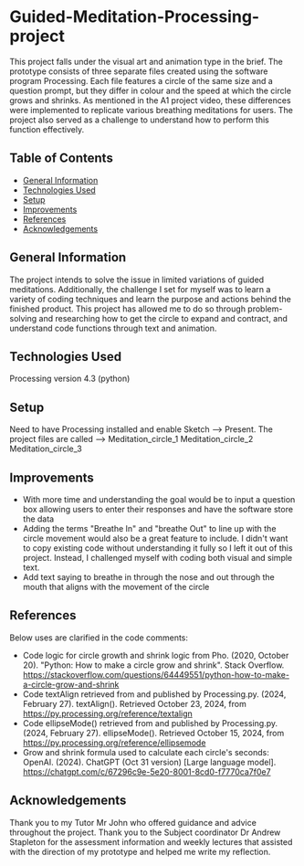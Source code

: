 # Guided-Meditation-Processing-project
This project falls under the visual art and animation type in the brief. The prototype consists of three separate files created using the software program Processing. Each file features a circle of the same size and a question prompt, but they differ in colour and the speed at which the circle grows and shrinks. As mentioned in the A1 project video, these differences were implemented to replicate various breathing meditations for users. The project also served as a challenge to understand how to perform this function effectively.

## Table of Contents
* [General Information](#general-information)
* [Technologies Used](#technologies-used)
* [Setup](#setup)
* [Improvements](#improvements)
* [References](#references)
* [Acknowledgements](#acknowledgements)



## General Information
The project intends to solve the issue in limited variations of guided meditations. 
Additionally, the challenge I set for myself was to learn a variety of coding techniques and learn the purpose and actions behind the finished product. This project has allowed me to do so  through problem-solving and researching how to get the circle to expand and contract, and understand code functions through text and animation.

## Technologies Used 
Processing version 4.3 (python)

## Setup
Need to have Processing installed and enable Sketch --> Present. The project files are called --> Meditation_circle_1   Meditation_circle_2 Meditation_circle_3

## Improvements 
- With more time and understanding the goal would be to input a question box allowing users to enter their responses and have the software store the data
- Adding the terms "Breathe In" and "breathe Out" to line up with the circle movement would also be a great feature to include. I didn't want to copy existing code without understanding it fully so I left it out of this project. Instead, I challenged myself with coding both visual and simple text.
- Add text saying to breathe in through the nose and out through the mouth that aligns with the movement of the circle 

## References 
Below uses are clarified in the code comments: 
- Code logic for circle growth and shrink logic from Pho. (2020, October 20). "Python: How to make a circle grow and shrink". Stack Overflow. https://stackoverflow.com/questions/64449551/python-how-to-make-a-circle-grow-and-shrink
- Code textAlign retrieved from and published by Processing.py. (2024, February 27). textAlign(). Retrieved October 23, 2024, from https://py.processing.org/reference/textalign
- Code ellipseMode() retrieved from and published by Processing.py. (2024, February 27). ellipseMode(). Retrieved October 15, 2024, from https://py.processing.org/reference/ellipsemode
- Grow and shrink formula used to calculate each circle's seconds: OpenAI. (2024). ChatGPT (Oct 31 version) [Large language model]. https://chatgpt.com/c/67296c9e-5e20-8001-8cd0-f7770ca7f0e7


## Acknowledgements 
Thank you to my Tutor Mr John who offered guidance and advice throughout the project. Thank you to the Subject coordinator Dr Andrew Stapleton for the assessment information and weekly lectures that assisted with the direction of my prototype and helped me write my reflection. 
